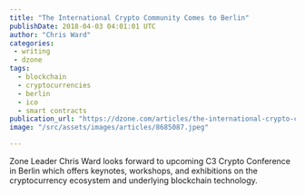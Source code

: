 ```yaml
---
title: "The International Crypto Community Comes to Berlin"
publishDate: 2018-04-03 04:01:01 UTC
author: "Chris Ward"
categories:
 - writing
 - dzone
tags:
  - blockchain
  - cryptocurrencies
  - berlin
  - ico
  - smart contracts
publication_url: "https://dzone.com/articles/the-international-crypto-community-comes-to-berlin"
image: "/src/assets/images/articles/8685087.jpeg"

---
```

Zone Leader Chris Ward looks forward to upcoming C3 Crypto Conference in Berlin which offers keynotes, workshops, and exhibitions on the cryptocurrency ecosystem and underlying blockchain technology.

